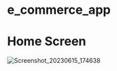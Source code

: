# e_commerce_app


# Home Screen


![Screenshot_20230615_174638](https://github.com/RRKawchar/e-commerce-app/assets/97376140/4700d841-72fd-4d0c-a7e5-7edb9821dd1a)
